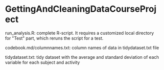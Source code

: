 # GettingAndCleaningDataCourseProject

run_analysis.R: complete R-script. It requires a customized local directory for "Test" part, which reruns the script for a test.

codebook.md/columnnames.txt: column names of data in tidydataset.txt file

tidydataset.txt: tidy dataset with the average and standard deviation of each variable for each subject and activity
